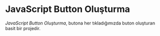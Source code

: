 # JavaScript Button Oluşturma

*JavaScript Button Oluşturma*, butona her tıkladığımızda buton oluşturan basit bir projedir.